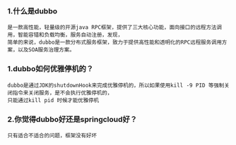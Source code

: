 ### 1.什么是dubbo
    是一款高性能，轻量级的开源java RPC框架，提供了三大核心功能，面向接口的远程方法调用，智能容错和负载均衡，服务自动注册，发现，
    简单的来说，dubbo是一款分布式服务框架，致力于提供高性能和透明化的RPC远程服务调用方案，以及SOA服务治理方案。

    
### 1.dubbo如何优雅停机的？
    dubbo是通过JDK的shutdownHook来完成优雅停机的，所以如果使用kill -9 PID 等强制关闭指令来关闭服务，是不会执行优雅停机的，
    只能通过kill pid 时候才能优雅停机
    
### 2.你觉得dubbo好还是springcloud好？
    只有适合不适合的问题，框架没有好坏